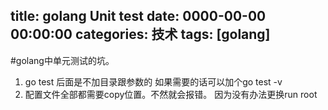title: golang Unit test
date: 0000-00-00 00:00:00
categories: 技术
tags: [golang]
---

#golang中单元测试的坑。
1. go test 后面是不加目录跟参数的
如果需要的话可以加个go test -v
2. 配置文件全部都需要copy位置。不然就会报错。
因为没有办法更换run root
